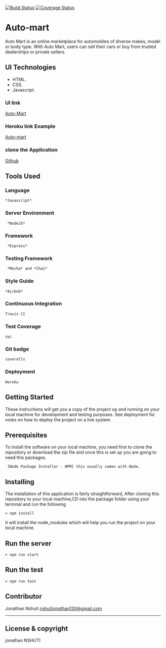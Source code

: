 [![Build Status](https://travis-ci.org/nshutijonathan/Auto-Mart.svg?branch=develop)](https://travis-ci.org/nshutijonathan/Auto-Mart)
[![Coverage Status](https://coveralls.io/repos/github/nshutijonathan/Auto-Mart/badge.svg?branch=develop)](https://coveralls.io/github/nshutijonathan/Auto-Mart?branch=develop)
# Auto-mart
Auto Mart is an online marketplace for automobiles of diverse makes, model or body type. With Auto Mart, users can sell their cars or buy from trusted dealerships or private sellers.


## UI Technologies
* HTML.
* CSS.
* Javascript.


### UI link
 [Auto-Mart](https://nshutijonathan.github.io/Auto-Mart/UI/html/)

### Heroku link Example

[Auto-mart](https://auto-mart1.herokuapp.com/)

### clone the Application

[Github](https://github.com/nshutijonathan/Auto-Mart.git)

## Tools Used

### Language
```
*Javascript*
```
### Server Environment
```
 *NodeJS* 
 ```
### Framework
```
 *Express* 
 ```
### Testing Framework
```
 *Mocha* and *Chai*
 ```
### Style Guide
```
*Airbnb*
```
### Continuous Integration
```
Travis CI
```
### Test Coverage
```
nyc
```
### Git badge
```
coveralls
```
### Deployment
```
Heroku
```
## Getting Started
These instructions will get you a copy of the project up and running on your local machine for development and testing purposes. See deployment for notes on how to deploy the project on a live system.

## Prerequisites
To install the software on your local machine, you need first to clone the repository or download the zip file and once this is set up you are going to need this packages.

```
 [Node Package Installer - NPM] this usually comes with Node.
```

## Installing
The installation of this application is fairly straightforward, After cloning this repository to your local machine,CD into the package folder using your terminal and run the following

```
> npm install
```

It will install the node_modules which will help you run the project on your local machine.

## Run the server
```
> npm run start
```
## Run the test
```
> npm run test
```

## Contributor
Jonathan Nshuti <nshutijonathan130@gmail.com>

---

## License & copyright
jonathan NSHUTI
 


